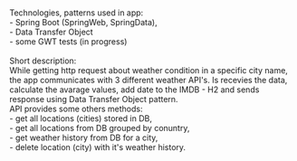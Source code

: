 <br>Technologies, patterns used in app:
<br> - Spring Boot (SpringWeb, SpringData),
<br> - Data Transfer Object
<br> - some GWT tests (in progress)
<br>
<br>Short description:
<br>While getting http request about weather condition in a specific city name, the app communicates with 3 different weather API's. Is recevies the data, calculate the avarage values, add date to the IMDB - H2 and sends response using Data Transfer Object pattern.
<br>API provides some others methods:
<br> - get all locations (cities) stored in DB,
<br> - get all locations from DB grouped by conuntry,
<br> - get weather history from DB for a city,
<br> - delete location (city) with it's weather history.

